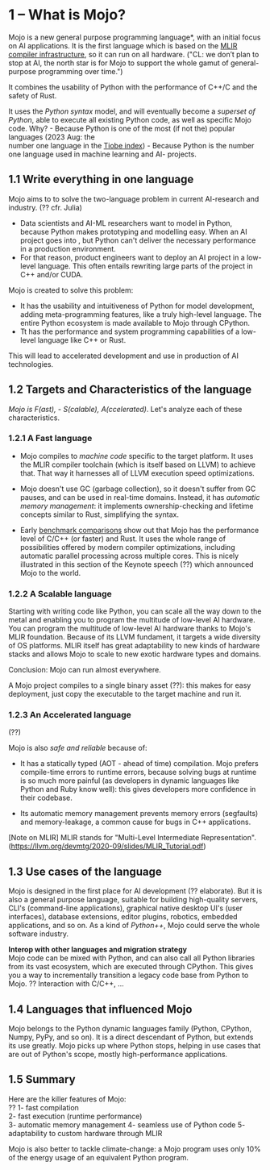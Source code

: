 # 1 – What is Mojo?
Mojo is a new general purpose programming language*, with an initial focus on AI applications. It is the first language which is based on the [MLIR compiler infrastructure](https://mlir.llvm.org/), so it can run on all hardware.
("CL: we don’t plan to stop at AI, the north star is for Mojo to support the whole gamut of general-purpose programming over time.")

It combines the usability of Python with the performance of C++/C and the safety of Rust.

It uses the *Python syntax* model, and will eventually become a *superset of Python*, able to execute all existing Python code, as well as specific Mojo code.
    Why? 
    - Because Python is one of the most (if not the) popular languages (2023 Aug: the  
    number one language in the [Tiobe index](https://www.tiobe.com/tiobe-index/))
    - Because Python is the number one language used in machine learning and AI- projects. 

## 1.1 Write everything in one language
Mojo aims to to solve the two-language problem in current AI-research and industry. 
(?? cfr. Julia)

* Data scientists and AI-ML researchers want to model in Python, because Python makes prototyping and modelling easy. When an AI project goes into , but Python can't deliver the necessary performance in a production environment.
* For that reason, product engineers want to deploy an AI project in a low-level language. This often entails rewriting large parts of the project in C++ and/or CUDA.

Mojo is created to solve this problem:
* It has the usability and intuitiveness of Python for model development, adding meta-programming features, like a truly high-level language. The entire Python ecosystem is made available to Mojo through CPython. 
* Tt has the performance and system programming capabilities of a low-level language like C++ or Rust.

This will lead to accelerated development and use in production of AI technologies.

## 1.2 Targets and Characteristics of the language
*Mojo is F(ast), - S(calable), A(ccelerated)*. Let's analyze each of these characteristics.

### 1.2.1 A Fast language
- Mojo compiles to *machine code* specific to the target platform. It uses the MLIR compiler toolchain (which is itself based on LLVM) to achieve that. That way it harnesses all of LLVM execution speed optimizations.

- Mojo doesn't use GC (garbage collection), so it doesn't suffer from GC pauses, and can be used in real-time domains. Instead, it has *automatic memory management*: it implements ownership-checking and lifetime concepts similar to Rust, simplifying the syntax.

- Early [benchmark comparisons](performance.png) show out that Mojo has the performance level of C/C++ (or faster) and Rust.
It uses the whole range of possibilities offered by modern compiler optimizations, including automatic parallel processing across multiple cores. This is nicely illustrated in this section of the Keynote speech (??) which announced Mojo to the world.

### 1.2.2 A Scalable language
Starting with writing code like Python, you can scale all the way down to the metal and enabling you to program the multitude of low-level AI hardware. 
 You can program the multitude of low-level AI hardware thanks to Mojo's MLIR foundation. Because of its LLVM fundament, it targets a wide diversity of OS platforms. MLIR itself has great adaptability to new kinds of hardware stacks and allows Mojo to scale to new exotic hardware types and domains.


  
Conclusion: Mojo can run almost everywhere.

A Mojo project compiles to a single binary asset (??): this makes for easy deployment, just copy the executable to the target machine and run it.

### 1.2.3 An Accelerated language
(??)

Mojo is also *safe and reliable* because of:   
* It has a statically typed (AOT - ahead of time) compilation. Mojo prefers compile-time errors to runtime errors, because solving bugs at runtime is so much more painful (as developers in dynamic languages like Python and Ruby know well): this gives developers more confidence in their codebase.

* Its automatic memory management prevents memory errors (segfaults) and memory-leakage, a common cause for bugs in C++ applications.

[Note on MLIR]
MLIR stands for "Multi-Level Intermediate Representation".
(https://llvm.org/devmtg/2020-09/slides/MLIR_Tutorial.pdf)

## 1.3 Use cases of the language
Mojo is designed in the first place for AI development (?? elaborate). But it is also a general purpose language, suitable for building high-quality servers, CLI's (command-line applications), graphical native desktop UI's (user interfaces), database extensions, editor plugins, robotics, embedded applications, and so on.
As a kind of *Python++*, Mojo could serve the whole software industry.

**Interop with other languages and migration strategy**  
Mojo code can be mixed with Python, and can also call all Python libraries from its vast ecosystem, which are executed through CPython. This gives you a way to incrementally transition a legacy code base from Python to Mojo.
?? Interaction with C/C++, ...

## 1.4 Languages that influenced Mojo
Mojo belongs to the Python dynamic languages family (Python, CPython, Numpy, PyPy, and so on). It is a direct descendant of Python, but extends its use greatly. Mojo picks up where Python stops, helping in use cases that are out of Python's scope, mostly high-performance applications. 

## 1.5 Summary 
Here are the killer features of Mojo:  
?? 1- fast compilation  
2- fast execution (runtime performance)  
3- automatic memory management
4- seamless use of Python code
5- adaptability to custom hardware through MLIR

Mojo is also better to tackle climate-change: a Mojo program uses only 10% of the energy usage of an equivalent Python program.
